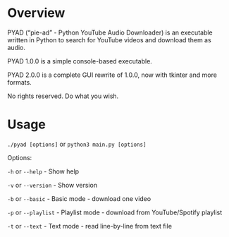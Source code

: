 # Overview
PYAD (“pie-ad” - Python YouTube Audio Downloader) is an executable written in Python to search for YouTube videos and download them as audio. 

PYAD 1.0.0 is a simple console-based executable.

PYAD 2.0.0 is a complete GUI rewrite of 1.0.0, now with tkinter and more formats.

No rights reserved. Do what you wish.

# Usage
```./pyad [options]``` or ```python3 main.py [options]```

Options:

`-h` or `--help` - Show help

`-v` or `--version` - Show version

`-b` or `--basic` - Basic mode - download one video

`-p` or `--playlist` - Playlist mode - download from YouTube/Spotify playlist

`-t` or `--text` - Text mode - read line-by-line from text file